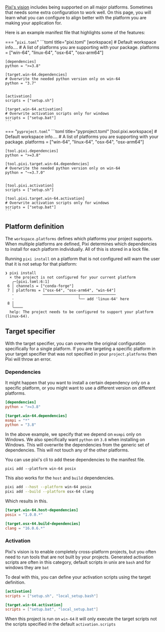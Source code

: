 
[Pixi's vision](../vision.md) includes being supported on all major platforms. Sometimes that needs some extra configuration to work well.
On this page, you will learn what you can configure to align better with the platform you are making your application for.

Here is an example manifest file that highlights some of the features:

=== "`pixi.toml`"
    ```toml title="pixi.toml"
    [workspace]
    # Default workspace info....
    # A list of platforms you are supporting with your package.
    platforms = ["win-64", "linux-64", "osx-64", "osx-arm64"]

    [dependencies]
    python = ">=3.8"

    [target.win-64.dependencies]
    # Overwrite the needed python version only on win-64
    python = "3.7"


    [activation]
    scripts = ["setup.sh"]

    [target.win-64.activation]
    # Overwrite activation scripts only for windows
    scripts = ["setup.bat"]
    ```
=== "`pyproject.toml`"
    ```toml title="pyproject.toml"
    [tool.pixi.workspace]
    # Default workspace info....
    # A list of platforms you are supporting with your package.
    platforms = ["win-64", "linux-64", "osx-64", "osx-arm64"]

    [tool.pixi.dependencies]
    python = ">=3.8"

    [tool.pixi.target.win-64.dependencies]
    # Overwrite the needed python version only on win-64
    python = "~=3.7.0"


    [tool.pixi.activation]
    scripts = ["setup.sh"]

    [tool.pixi.target.win-64.activation]
    # Overwrite activation scripts only for windows
    scripts = ["setup.bat"]
    ```

## Platform definition

The `workspace.platforms` defines which platforms your project supports.
When multiple platforms are defined, Pixi determines which dependencies to install for each platform individually.
All of this is stored in a lock file.

Running `pixi install` on a platform that is not configured will warn the user that it is not setup for that platform:

```shell
❯ pixi install
  × the project is not configured for your current platform
   ╭─[pixi.toml:6:1]
 6 │ channels = ["conda-forge"]
 7 │ platforms = ["osx-64", "osx-arm64", "win-64"]
   ·             ────────────────┬────────────────
   ·                             ╰── add 'linux-64' here
 8 │
   ╰────
  help: The project needs to be configured to support your platform (linux-64).
```

## Target specifier

With the target specifier, you can overwrite the original configuration specifically for a single platform.
If you are targeting a specific platform in your target specifier that was not specified in your `project.platforms` then Pixi will throw an error.

### Dependencies

It might happen that you want to install a certain dependency only on a specific platform, or you might want to use a different version on different platforms.

```toml title="pixi.toml"
[dependencies]
python = ">=3.8"

[target.win-64.dependencies]
msmpi = "*"
python = "3.8"
```

In the above example, we specify that we depend on `msmpi` only on Windows.
We also specifically want `python` on `3.8` when installing on Windows.
This will overwrite the dependencies from the generic set of dependencies.
This will not touch any of the other platforms.

You can use pixi's cli to add these dependencies to the manifest file.

```shell
pixi add --platform win-64 posix
```

This also works for the `host` and `build` dependencies.

```bash
pixi add --host --platform win-64 posix
pixi add --build --platform osx-64 clang
```

Which results in this.

```toml title="pixi.toml"
[target.win-64.host-dependencies]
posix = "1.0.0.*"

[target.osx-64.build-dependencies]
clang = "16.0.6.*"
```

### Activation

Pixi's vision is to enable completely cross-platform projects, but you often need to run tools that are not built by your projects.
Generated activation scripts are often in this category, default scripts in unix are `bash` and for windows they are `bat`

To deal with this, you can define your activation scripts using the target definition.

```toml title="pixi.toml"
[activation]
scripts = ["setup.sh", "local_setup.bash"]

[target.win-64.activation]
scripts = ["setup.bat", "local_setup.bat"]
```
When this project is run on `win-64` it will only execute the target scripts not the scripts specified in the default `activation.scripts`
